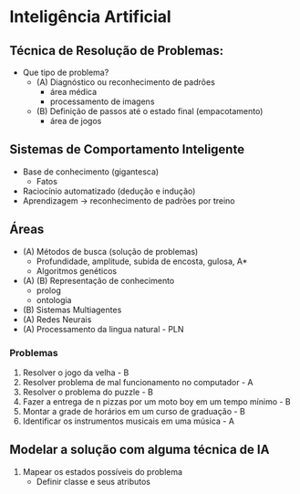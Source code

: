 # Inteligência Artificial

## Técnica de Resolução de Problemas:
  - Que tipo de problema? 
    - (A) Diagnóstico ou reconhecimento de padrões
      - área médica
      - processamento de imagens  
    - (B) Definição de passos até o estado final (empacotamento)
      - área de jogos  

## Sistemas de Comportamento Inteligente
  - Base de conhecimento (gigantesca)
    - Fatos
  - Raciocínio automatizado (dedução e indução)
  - Aprendizagem -> reconhecimento de padrões por treino

## Áreas 
  - (A) Métodos de busca (solução de problemas)
    - Profundidade, amplitude, subida de encosta, gulosa, A*
    - Algoritmos genéticos
  - (A) (B) Representação de conhecimento
    - prolog
    - ontologia
  - (B) Sistemas Multiagentes
  - (A) Redes Neurais
  - (A) Processamento da lingua natural - PLN

### Problemas
  1. Resolver o jogo da velha - B
  2. Resolver problema de mal funcionamento no computador - A
  3. Resolver o problema do puzzle - B
  4. Fazer a entrega de n pizzas por um moto boy em um tempo mínimo - B
  5. Montar a grade de horários em um curso de graduação - B
  6. Identificar os instrumentos musicais em uma música - A

## Modelar a solução com alguma técnica de IA
  1. Mapear os estados possíveis do problema
     - Definir classe e seus atributos
